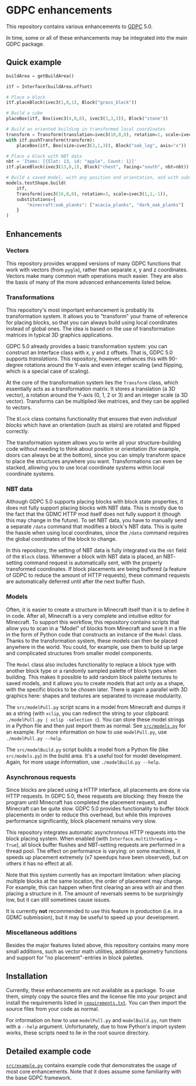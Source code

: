 # GDPC enhancements

This repository contains various enhancements to
[GDPC](https://github.com/nilsgawlik/gdmc_http_client_python) 5.0.

In time, some or all of these enhancements may be integrated into the main GDPC
package.

## Quick example

```python
buildArea = getBuildArea()

itf = Interface(buildArea.offset)

# Place a block
itf.placeBlock(ivec3(1,0,1), Block("grass_block"))

# Build a cube
placeBox(itf, Box(ivec3(4,0,0), ivec3(3,3,3)), Block("stone"))

# Build an oriented building in transformed local coordinates
transform = Transform(translation=ivec3(10,0,0), rotation=1, scale=ivec3(1,2,1))
with itf.pushTransform(transform):
    placeBox(itf, Box(size=ivec3(3,1,3)), Block("oak_log", axis="x"))

# Place a block with NBT data
nbt = 'Items: [{Slot: 13, id: "apple", Count: 1}]'
itf.placeBlock(ivec3(13,0,1), Block("chest", facing="south", nbt=nbt))

# Build a saved model, with any position and orientation, and with substitutions
models.testShape.build(
    itf,
    Transform(ivec3(16,0,0), rotation=3, scale=ivec3(1,1,-1)),
    substitutions={
        "minecraft:oak_planks": ["acacia_planks", "dark_oak_planks"]
    }
)
```

## Enhancements

### Vectors
This repository provides wrapped versions of many GDPC functions that work with
vectors (from `pyglm`), rather than separate x, y and z coordinates. Vectors
make many common math operations much easier. They are also the basis of many
of the more advanced enhancements listed below.

### Transformations
This repository's most important enhancement is probably its transformation
system. It allows you to "transform" your frame of reference for placing blocks,
so that you can always build using local coordinates instead of global ones. The
idea is based on the use of transformation matrices in typical 3D graphics
applications.

GDPC 5.0 already provides a basic transformation system: you can construct an
Interface class with x, y and z offsets. That is, GDPC 5.0 supports
*translations*. This repository, however, enhances this with 90-degree rotations
around the Y-axis and even integer scaling (and flipping, which is a special
case of scaling).

At the core of the transformation system lies the `Transform` class, which
essentially acts as a transformation matrix. It stores a translation (a 3D
vector), a rotation around the Y-axis (0, 1, 2 or 3) and an integer scale (a
3D vector). Transforms can be multiplied like matrices, and they can be applied
to vectors.

The `Block` class contains functionality that ensures that even *individual
blocks* which have an orientation (such as stairs) are rotated and flipped
correctly.

The transformation system allows you to write all your structure-building
code without needing to think about position or orientation (for example, doors
can always be at the bottom), since you can simply transform space to place the
structures anywhere you want. Transformations can even be stacked, allowing you
to use local coordinate systems within local coordinate systems.

### NBT data
Although GDPC 5.0 supports placing blocks with block state properties, it does
not fully support placing blocks with NBT data. This is mostly due to the fact
that the GDMC HTTP mod itself does not fully support it (though this may change
in the future). To set NBT data, you have to manually send a separate `/data`
command that modifies a block's NBT data. This is quite the hassle when using
local coordinates, since the `/data` command requires the global coordinates of
the block to change.

In this repository, the setting of NBT data is fully integrated via the `nbt`
field of the `Block` class. Whenever a block with NBT data is placed, an NBT-
setting command request is automatically sent, with the properly transformed
coordinates. If block placements are being buffered (a feature of GDPC to reduce
the amount of HTTP requests), these command requests are automatically deferred
until after the next buffer flush.

### Models
Often, it is easier to create a structure in Minecraft itself than it is to
define it in code. After all, Minecraft is a very complete and intuitive editor
for Minecraft. To support this workflow, this repository contains scripts that
allow you to scan in a "Model" of blocks from Minecraft and save it in a file
in the form of Python code that constructs an instance of the `Model` class.
Thanks to the transformation system, these models can then be placed anywhere
in the world. You could, for example, use them to build up large and complicated
structures from smaller model components.

The `Model` class also includes functionality to replace a block type with
another block type or a randomly sampled palette of block types when building.
This makes it possible to add random block palette textures to saved models, and
it allows you to create models that act only as a shape, with the specific
blocks to be chosen later. There is again a parallel with 3D graphics here:
shapes and textures are separated to increase modularity.

The `src/modelPull.py` script scans in a model from Minecraft and dumps it as
a string (with `xclip`, you can redirect the string to your clipboard:
`./modelPull.py | xclip -selection c`). You can store these model strings in a
Python file and then just import them as normal. See
[`src/models.py`](src/models.py) for an example. For more information on how
to use `modelPull.py`, use `./modelPull.py --help`.

The `src/modelBuild.py` script builds a model from a Python file (like
`src/models.py`) in the build area. It's a useful tool for model development.
Again, for more usage information, use `./modelBuild.py --help`.

### Asynchronous requests
Since blocks are placed using a HTTP interface, all placements are done via HTTP
requests. In GDPC 5.0, these requests are blocking: they freeze the program
until Minecraft has completed the placement request, and Minecraft can be quite
slow. GDPC 5.0 provides functionality to buffer block placements in order to
reduce this overhead, but while this improves performance significantly, block
placement remains very slow.

This repository integrates automatic asynchronous HTTP requests into the block
placing system. When enabled (with `Interface.multithreading = True`), all block
buffer flushes and NBT-setting requests are performed in a thread pool. The
effect on performance is varying: on some machines, it speeds up placement
extremely (x7 speedups have been observed), but on others it has no effect at
all.

Note that this system currently has an important limitation: when placing
multiple blocks at the same location, the order of placement may change. For
example, this can happen when first clearing an area with air and then placing a
structure in it. The amount of reversals seems to be surprisingly low, but it
can still sometimes cause issues.

It is currently **not** recommended to use this feature in production (i.e. in
a GDMC submission), but it may be useful to speed up your development.

### Miscellaneous additions
Besides the major features listed above, this repository contains many more
small additions, such as vector math utilities, additional geometry functions
and support for "no placement"-entries in block palettes.


## Installation

Currently, these enhancements are not available as a package. To use them,
simply copy the source files and the license file into your project and install
the requirements listed in [`requirements.txt`](requirements.txt). You can then
import the source files from your code as normal.

For information on how to use `modelPull.py` and `modelBuild.py`, run them
with a `--help` argument. Unfortunately, due to how Python's import system
works, these scripts need to lie in the root source directory.


## Detailed example code

[`src/example.py`](src/example.py) contains example code that demonstrates the
usage of most core enhancements. Note that it does assume some familiarity with
the base GDPC framework.
